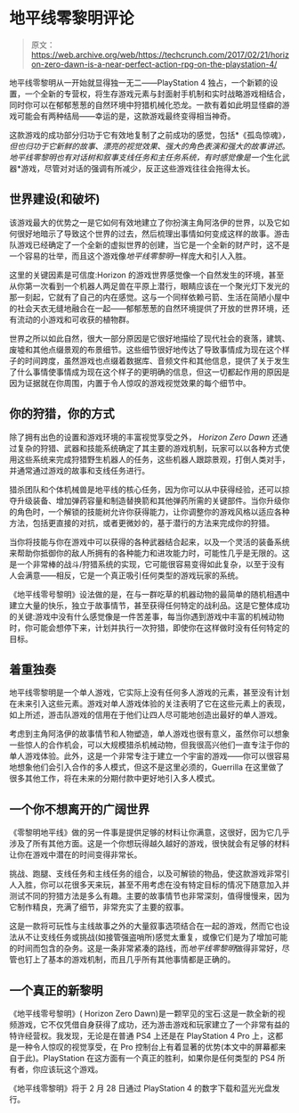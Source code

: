 # 地平线零黎明评论

> 原文：<https://web.archive.org/web/https://techcrunch.com/2017/02/21/horizon-zero-dawn-is-a-near-perfect-action-rpg-on-the-playstation-4/>

地平线零黎明从一开始就显得独一无二——PlayStation 4 独占，一个新颖的设置，一个全新的专营权，将生存游戏元素与封面射手机制和实时战略游戏相结合，同时你可以在郁郁葱葱的自然环境中狩猎机械化恐龙。一款有着如此明显怪癖的游戏可能会有两种结局——幸运的是，这款游戏最终变得相当神奇。

这款游戏的成功部分归功于它有效地复制了之前成功的感觉，包括*《孤岛惊魂》*，但也归功于它新鲜的故事、漂亮的视觉效果、强大的角色表演和强大的故事讲述。*地平线零黎明*也有对话树和叙事支线任务和主任务系统，有时感觉像是一个*生化武器*游戏，尽管对对话的强调有所减少，反正这些游戏往往会拖得太长。

## 世界建设(和破坏)

该游戏最大的优势之一是它如何有效地建立了你扮演主角阿洛伊的世界，以及它如何很好地暗示了导致这个世界的过去，然后梳理出事情如何变成这样的故事。游击队游戏已经确定了一个全新的虚拟世界的创建，当它是一个全新的财产时，这不是一个容易的壮举，而且这个游戏像*地平线零黎明*一样庞大和引人入胜。

这里的关键因素是可信度:Horizon 的游戏世界感觉像一个自然发生的环境，甚至从你第一次看到一个机器人两足兽在平原上潜行，眼睛应该在一个聚光灯下发光的那一刻起，它就有了自己的内在感觉。这与一个同样依赖弓箭、生活在简陋小屋中的社会天衣无缝地融合在一起——郁郁葱葱的自然环境提供了开放的世界环境，还有流动的小游戏和可收获的植物群。

世界之所以如此自然，很大一部分原因是它很好地描绘了现代社会的衰落，建筑、废墟和其他点缀景观的布景细节。这些细节很好地传达了导致事情成为现在这个样子的时间跨度，虽然游戏也点缀着数据库、音频文件和其他信息，提供了关于发生了什么事情使事情成为现在这个样子的更明确的信息，但这一切都起作用的原因是因为证据就在你周围，内置于令人惊叹的游戏视觉效果的每个细节中。

## 你的狩猎，你的方式

除了拥有出色的设置和游戏环境的丰富视觉享受之外， *Horizon Zero Dawn* 还通过复杂的狩猎、武器和技能系统确定了其主要的游戏机制，玩家可以以各种方式使用这些系统来完成狩猎野生机器人的任务，这些机器人跟踪景观，打倒人类对手，并通常通过游戏的故事和支线任务进行。

猎杀团队和个体机械兽是地平线的核心任务，因为你可以从中获得经验，还可以掠夺升级装备、增加弹药容量和制造替换箭和其他弹药所需的关键部件。当你升级你的角色时，一个解锁的技能树允许你获得能力，让你调整你的游戏风格以适应各种方法，包括更直接的对抗，或者更微妙的，基于潜行的方法来完成你的狩猎。

当你将技能与你在游戏中可以获得的各种武器结合起来，以及一个灵活的装备系统来帮助你抵御你的敌人所拥有的各种能力和进攻能力时，可能性几乎是无限的。这是一个非常棒的战斗/狩猎系统的实现，它可能很容易变得如此复杂，以至于没有人会满意——相反，它是一个真正吸引任何类型的游戏玩家的系统。

《地平线零号黎明》设法做的是，在与一群吃草的机器动物的最简单的随机相遇中建立大量的快乐，独立于故事情节，甚至获得任何特定的战利品。这是它整体成功的关键:游戏中没有什么感觉像是一件苦差事，每当你遇到游戏中丰富的机械动物时，你可能会想停下来，计划并执行一次狩猎，即使你在这样做时没有任何特定的目标。

## 着重独奏

地平线零黎明是一个单人游戏，它实际上没有任何多人游戏的元素，甚至没有计划在未来引入这些元素。游戏对单人游戏体验的关注表明了它在这些元素上的表现，如上所述，游击队游戏的信用在于他们让四人尽可能地创造出最好的单人游戏。

考虑到主角阿洛伊的故事情节和人物塑造，单人游戏也很有意义，虽然你可以想象一些惊人的合作机会，可以大规模猎杀机械动物，但我很高兴他们一直专注于你的单人游戏体验。此外，这是一个非常专注于建立一个宇宙的游戏——你可以很容易地想象他们会引入合作的多人模式，但这不是这里必须的，Guerrilla 在这里做了很多其他工作，将在未来的分期付款中更好地引入多人模式。

## 一个你不想离开的广阔世界

《零黎明地平线》做的另一件事是提供足够的材料让你满意，这很好，因为它几乎涉及了所有其他方面。这是一个你想玩得越久越好的游戏，很快就会有足够的材料让你在游戏中潜在的时间变得非常长。

挑战、跑腿、支线任务和主线任务的组合，以及可解锁的物品，使这款游戏非常引人入胜，你可以花很多天来玩，甚至不用考虑在没有特定目标的情况下随意加入并测试不同的狩猎方法是多么有趣。主要的故事情节也非常深刻，值得慢慢来，因为它制作精良，充满了细节，非常充实了主要的叙事。

这是一款将可玩性与主线故事之外的大量叙事选项结合在一起的游戏，然而它也设法从不让支线任务或挑战(如接管强盗哨所)感觉太重复，或像它们是为了增加可能的时间而包含的杂务。这是一条非常紧凑的路线，而*地平线零黎明*做得非常好，尽管也钉上了基本的游戏机制，而且几乎所有其他事情都是正确的。

## 一个真正的新黎明

《地平线零号黎明》( Horizon Zero Dawn)是一颗罕见的宝石:这是一款全新的视频游戏，它不仅凭借自身获得了成功，还为游击游戏和玩家建立了一个非常有益的特许经营权。我发现，无论是在普通 PS4 上还是在 PlayStation 4 Pro 上，这都是一种令人惊叹的视觉享受，在 Pro 控制台上有着显著的优势(本文中的屏幕都来自于此)。PlayStation 在这方面有一个真正的胜利，如果你是任何类型的 PS4 所有者，你应该玩这个游戏。

《地平线零黎明》将于 2 月 28 日通过 PlayStation 4 的数字下载和蓝光光盘发行。